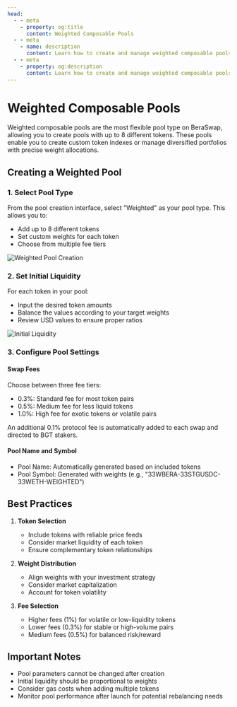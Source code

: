 ```yaml
---
head:
  - - meta
    - property: og:title
      content: Weighted Composable Pools
  - - meta
    - name: description
      content: Learn how to create and manage weighted composable pools on BeraSwap
  - - meta
    - property: og:description
      content: Learn how to create and manage weighted composable pools on BeraSwap
---
```


<script setup>
  import config from '@berachain/config/constants.json';
</script>

# Weighted Composable Pools

Weighted composable pools are the most flexible pool type on BeraSwap, allowing you to create pools with up to 8 different tokens. These pools enable you to create custom token indexes or manage diversified portfolios with precise weight allocations.

## Creating a Weighted Pool

### 1. Select Pool Type
From the pool creation interface, select "Weighted" as your pool type. This allows you to:
- Add up to 8 different tokens
- Set custom weights for each token
- Choose from multiple fee tiers

![Weighted Pool Creation](/assets/weighted_pool.png)

### 2. Set Initial Liquidity
For each token in your pool:
- Input the desired token amounts
- Balance the values according to your target weights
- Review USD values to ensure proper ratios

![Initial Liquidity](/assets/weighted_intial_liquidity.png)

### 3. Configure Pool Settings

#### Swap Fees
Choose between three fee tiers:
- 0.3%: Standard fee for most token pairs
- 0.5%: Medium fee for less liquid tokens
- 1.0%: High fee for exotic tokens or volatile pairs

An additional 0.1% protocol fee is automatically added to each swap and directed to BGT stakers.

#### Pool Name and Symbol
- Pool Name: Automatically generated based on included tokens
- Pool Symbol: Generated with weights (e.g., "33WBERA-33STGUSDC-33WETH-WEIGHTED")

## Best Practices

1. **Token Selection**
   - Include tokens with reliable price feeds
   - Consider market liquidity of each token
   - Ensure complementary token relationships

2. **Weight Distribution**
   - Align weights with your investment strategy
   - Consider market capitalization
   - Account for token volatility

3. **Fee Selection**
   - Higher fees (1%) for volatile or low-liquidity tokens
   - Lower fees (0.3%) for stable or high-volume pairs
   - Medium fees (0.5%) for balanced risk/reward

## Important Notes

- Pool parameters cannot be changed after creation
- Initial liquidity should be proportional to weights
- Consider gas costs when adding multiple tokens
- Monitor pool performance after launch for potential rebalancing needs